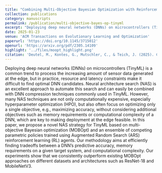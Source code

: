 ```yaml
---
title: "Combining Multi-Objective Bayesian Optimization with Reinforcement Learning for TinyML"
collection: publications
category: manuscripts
permalink: /publication/multi-objective-bayes-op-tinyml
excerpt: "Deploying deep neural networks (DNNs) on microcontrollers (TinyML) is a common trend to process the increasing amount of sensor data generated at the edge, but in practice, resource and latency constraints make it difficult to find optimal DNN candidates. Neural architecture search (NAS) is an excellent approach to automate this search and can easily be combined with DNN compression techniques commonly used in TinyML. However, many NAS techniques are not only computationally expensive, especially hyperparameter optimization (HPO), but also often focus on optimizing only a single objective, e.g., maximizing accuracy, without considering additional objectives such as memory requirements or computational complexity of a DNN, which are key to making deployment at the edge feasible. In this paper, we propose a novel NAS strategy for TinyML based on multi-objective Bayesian optimization (MOBOpt) and an ensemble of competing parametric policies trained using Augmented Random Search (ARS) reinforcement learning (RL) agents. Our methodology aims at efficiently finding tradeoffs between a DNN’s predictive accuracy, memory requirements on a given target system, and computational complexity. Our experiments show that we consistently outperform existing MOBOpt approaches on different datasets and architectures such as ResNet-18 and MobileNetV3."
date: 2025-01-23
venue: 'ACM Transactions on Evolutionary Learning and Optimization'
paperurl: 'https://doi.org/10.1145/3715012'
openurl: 'https://arxiv.org/pdf/2305.14109'
highlight: '../files/moopt_highlight.png'
citation: 'Deutel, M., Kontes, G., Mutschler, C., & Teich, J. (2025). Combining Multi-Objective Bayesian Optimization with Reinforcement Learning for TinyML. ACM Transactions on Evolutionary Learning and Optimization.'
---
```


Deploying deep neural networks (DNNs) on microcontrollers (TinyML) is a common trend to process the increasing amount of sensor data generated at the edge, but in practice, resource and latency constraints make it difficult to find optimal DNN candidates. Neural architecture search (NAS) is an excellent approach to automate this search and can easily be combined with DNN compression techniques commonly used in TinyML. However, many NAS techniques are not only computationally expensive, especially hyperparameter optimization (HPO), but also often focus on optimizing only a single objective, e.g., maximizing accuracy, without considering additional objectives such as memory requirements or computational complexity of a DNN, which are key to making deployment at the edge feasible. In this paper, we propose a novel NAS strategy for TinyML based on multi-objective Bayesian optimization (MOBOpt) and an ensemble of competing parametric policies trained using Augmented Random Search (ARS) reinforcement learning (RL) agents. Our methodology aims at efficiently finding tradeoffs between a DNN’s predictive accuracy, memory requirements on a given target system, and computational complexity. Our experiments show that we consistently outperform existing MOBOpt approaches on different datasets and architectures such as ResNet-18 and MobileNetV3.